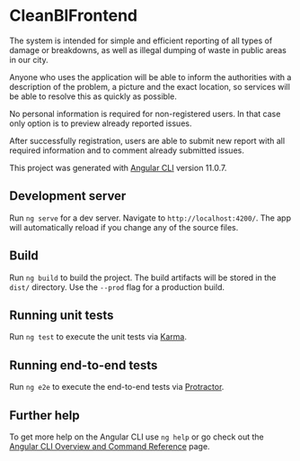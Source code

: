 # CleanBlFrontend

The system is intended for simple and efficient reporting of all types of damage or breakdowns, as well as illegal dumping of waste in public areas in our city.

Anyone who uses the application will be able to inform the authorities with a description of the problem, a picture and the exact location, so
services will be able to resolve this as quickly as possible.

No personal information is required for non-registered users. In that case only option is to preview already reported issues.

After successfully registration, users are able to submit new report with all required information and to comment already submitted issues.

This project was generated with [Angular CLI](https://github.com/angular/angular-cli) version 11.0.7.

## Development server

Run `ng serve` for a dev server. Navigate to `http://localhost:4200/`. The app will automatically reload if you change any of the source files.

## Build

Run `ng build` to build the project. The build artifacts will be stored in the `dist/` directory. Use the `--prod` flag for a production build.

## Running unit tests

Run `ng test` to execute the unit tests via [Karma](https://karma-runner.github.io).

## Running end-to-end tests

Run `ng e2e` to execute the end-to-end tests via [Protractor](http://www.protractortest.org/).

## Further help

To get more help on the Angular CLI use `ng help` or go check out the [Angular CLI Overview and Command Reference](https://angular.io/cli) page.
